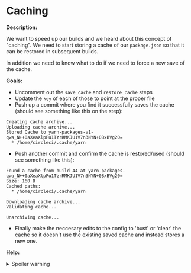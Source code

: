 # Caching

**Description:**

We want to speed up our builds and we heard about this concept of "caching". We need to start storing a cache of our `package.json` so that it can be restored in subsequent builds.

In addition we need to know what to do if we need to force a new save of the cache.

**Goals:**

- Uncomment out the `save_cache` and `restore_cache` steps
- Update the `key` of each of those to point at the proper file
- Push up a commit where you find it successfully saves the cache (should see something like this on the step):

```
Creating cache archive...
Uploading cache archive...
Stored Cache to yarn-packages-v1-qwa_N++0aXeaXlpPu1TzrRMKJU1V7n3NYN+0BxBVg20=
  * /home/circleci/.cache/yarn
```

- Push another commit and confirm the cache is restored/used (should see something like this):

```
Found a cache from build 44 at yarn-packages-qwa_N++0aXeaXlpPu1TzrRMKJU1V7n3NYN+0BxBVg20=
Size: 160 B
Cached paths:
  * /home/circleci/.cache/yarn

Downloading cache archive...
Validating cache...

Unarchiving cache...
```

- Finally make the neccesary edits to the config to 'bust' or 'clear' the cache so it doesn't use the existing saved cache and instead stores a new one.

**Help:**
<details>
  <summary>Spoiler warning</summary>

  * https://circleci.com/docs/2.0/caching/
  * https://circleci.com/docs/2.0/yarn/#caching
  * https://circleci.com/docs/2.0/caching/#clearing-cache
  
</details>